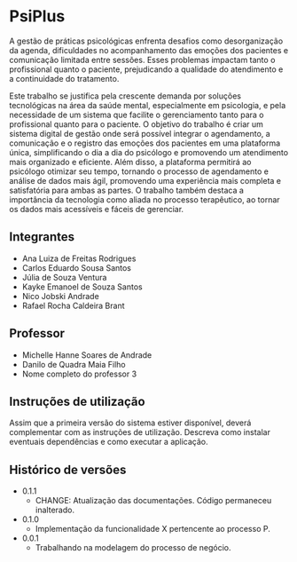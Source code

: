 # PsiPlus

A gestão de práticas psicológicas enfrenta desafios como desorganização da agenda, dificuldades no acompanhamento das emoções dos pacientes e comunicação limitada entre sessões. Esses problemas impactam tanto o profissional quanto o paciente, prejudicando a qualidade do atendimento e a continuidade do tratamento.

Este trabalho se justifica pela crescente demanda por soluções tecnológicas na área da saúde mental, especialmente em psicologia, e pela necessidade de um sistema que facilite o gerenciamento tanto para o profissional quanto para o paciente. O objetivo do trabalho é criar um sistema digital de gestão onde será possível integrar o agendamento, a comunicação e o registro das emoções dos pacientes em uma plataforma única, simplificando o dia a dia do psicólogo e promovendo um atendimento mais organizado e eficiente. Além disso, a plataforma permitirá ao psicólogo otimizar seu tempo, tornando o processo de agendamento e análise de dados mais ágil, promovendo uma experiência mais completa e satisfatória para ambas as partes. O trabalho também destaca a importância da tecnologia como aliada no processo terapêutico, ao tornar os dados mais acessíveis e fáceis de gerenciar.

## Integrantes

* Ana Luiza de Freitas Rodrigues
* Carlos Eduardo Sousa Santos
* Júlia de Souza Ventura
* Kayke Emanoel de Souza Santos
* Nico Jobski Andrade
* Rafael Rocha Caldeira Brant

## Professor

* Michelle Hanne Soares de Andrade
* Danilo de Quadra Maia Filho
* Nome completo do professor 3

## Instruções de utilização

Assim que a primeira versão do sistema estiver disponível, deverá complementar com as instruções de utilização. Descreva como instalar eventuais dependências e como executar a aplicação.

## Histórico de versões

* 0.1.1
    * CHANGE: Atualização das documentações. Código permaneceu inalterado.
* 0.1.0
    * Implementação da funcionalidade X pertencente ao processo P.
* 0.0.1
    * Trabalhando na modelagem do processo de negócio.

